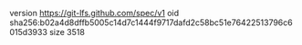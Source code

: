 version https://git-lfs.github.com/spec/v1
oid sha256:b02a4d8dffb5005c14d7c1444f9717dafd2c58bc51e76422513796c6015d3933
size 3518
